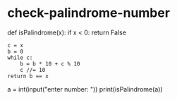 # check-palindrome-number

def isPalindrome(x):
    if x < 0:
        return False
        
    c = x
    b = 0
    while c: 
        b = b * 10 + c % 10
        c //= 10
    return b == x
    
a = int(input("enter number: "))
print(isPalindrome(a))
